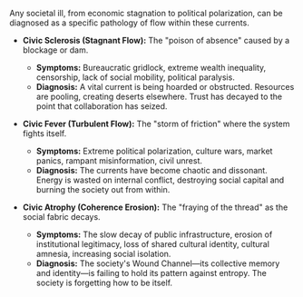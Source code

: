 Any societal ill, from economic stagnation to political polarization, can be diagnosed as a specific pathology of flow within these currents.

*   **Civic Sclerosis (Stagnant Flow):** The "poison of absence" caused by a blockage or dam.
    *   **Symptoms:** Bureaucratic gridlock, extreme wealth inequality, censorship, lack of social mobility, political paralysis.
    *   **Diagnosis:** A vital current is being hoarded or obstructed. Resources are pooling, creating deserts elsewhere. Trust has decayed to the point that collaboration has seized.

*   **Civic Fever (Turbulent Flow):** The "storm of friction" where the system fights itself.
    *   **Symptoms:** Extreme political polarization, culture wars, market panics, rampant misinformation, civil unrest.
    *   **Diagnosis:** The currents have become chaotic and dissonant. Energy is wasted on internal conflict, destroying social capital and burning the society out from within.

*   **Civic Atrophy (Coherence Erosion):** The "fraying of the thread" as the social fabric decays.
    *   **Symptoms:** The slow decay of public infrastructure, erosion of institutional legitimacy, loss of shared cultural identity, cultural amnesia, increasing social isolation.
    *   **Diagnosis:** The society's Wound Channel—its collective memory and identity—is failing to hold its pattern against entropy. The society is forgetting how to be itself.